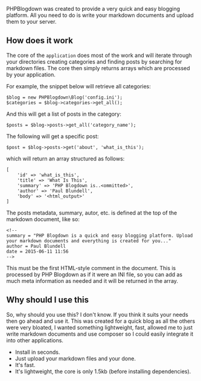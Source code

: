<!--
summary = "PHP Blogdown is a quick and easy blogging platform. Upload your markdown documents and everything is created for you..."
author = Paul Blundell
date = 2015-06-11 19:00
-->

PHPBlogdown was created to provide a very quick and easy blogging platform. All you need to do is write your markdown documents and upload them to your server.

## How does it work

The core of the `application` does most of the work and will iterate through your directories creating categories and finding posts by searching for markdown files. The core then simply returns arrays which are processed by your application.

For example, the snippet below will retrieve all categories:

    $blog = new PHPBlogdown\Blog('config.ini');
    $categories = $blog->categories->get_all();
    
And this will get a list of posts in the category:

    $posts = $blog->posts->get_all('category_name');
    
The following will get a specific post:

    $post = $blog->posts->get('about', 'what_is_this');

which will return an array structured as follows:

    [
        'id' => 'what_is_this',
        'title' => 'What Is This',
        'summary' => 'PHP Blogdown is..<ommitted>',
        'author' => 'Paul Blundell',
        'body' => '<html_output>'
    ]
    
The posts metadata, summary, autor, etc. is defined at the top of the markdown document, like so:

    <!--
    summary = "PHP Blogdown is a quick and easy blogging platform. Upload your markdown documents and everything is created for you..."
    author = Paul Blundell
    date = 2015-06-11 11:56
    -->

This must be the first HTML-style comment in the document. This is processed by PHP Blogdown as if it were an INI file, so you can add as much meta information as needed and it will be returned in the array.

## Why should I use this

So, why should you use this? I don't know. If you think it suits your needs then go ahead and use it. This was created for a quick blog as all the others were very bloated, I wanted something lightweight, fast, allowed me to just write markdown
documents and use composer so I could easily integrate it into other applications.

- Install in seconds.
- Just upload your markdown files and your done.
- It's fast.
- It's lightweight, the core is only 1.5kb (before installing dependencies).